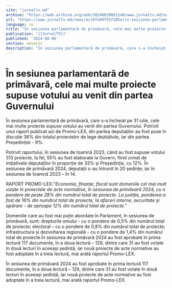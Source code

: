 ```yaml
---
site: "jurnaltv.md"
archive: "https://web.archive.org/web/20240820081140/www.jurnaltv.md/news/ac29fe69f55f285e/in-sesiunea-parlamentara-de-primavara-cele-mai-multe-proiecte-supuse-votului-au-venit-din-partea-guvernului.html"
url: "https://www.jurnaltv.md/news/ac29fe69f55f285e/in-sesiunea-parlamentara-de-primavara-cele-mai-multe-proiecte-supuse-votului-au-venit-din-partea-guvernului.html"
language: ro
title: "În sesiunea parlamentară de primăvară, cele mai multe proiecte supuse votului au venit din partea Guvernului"
publication: '[[JurnalTV]]'
published: '2024-08-06'
section: novosti
description: "În sesiunea parlamentară de primăvară, care s-a încheiat pe 31 iulie, cele mai multe proiecte supuse votului au venit din partea Guvernului. Potrivit unui raport publicat azi de Promo-LEX, din partea deputaților au fost puse în discuție 36% din totalul proiectelor de lege dezbătute, iar din partea Președinției - 9%."
---
```


# În sesiunea parlamentară de primăvară, cele mai multe proiecte supuse votului au venit din partea Guvernului

În sesiunea parlamentară de primăvară, care s-a încheiat pe 31 iulie, cele mai multe proiecte supuse votului au venit din partea Guvernului. Potrivit unui raport publicat azi de Promo-LEX, din partea deputaților au fost puse în discuție 36% din totalul proiectelor de lege dezbătute, iar din partea Președinției - 9%.

Potrivit raportului, în sesiunea de toamnă 2023, când au fost supuse votului 313 proiecte, la fel, 55% au fost elaborate la Guvern, fiind urmat de inițiativele deputaților în proporție de 33% și Președinție, cu 12%. În sesiunea de primăvară 2024, deputații s-au întrunit în 20 ședințe, iar în sesiunea de toamnă 2023 – în 14.

RAPORT PROMO-LEX:*"Economie, finanțe, fiscal sunt domeniile cel mai mult vizate în proiectele de acte normative, în sesiunea de primăvară 2024, cu o pondere de peste 28% din numărul total de proiecte. La justiție, ponderea a fost de 16% din numărul total de proiecte, la afaceri interne, securitate și apărare - de aproape 12% din numărul total de proiecte."*

Domeniile care au fost mai puțin abordate în Parlament, în sesiunea de primăvară, sunt: drepturile omului - cu o pondere de 0,5% din numărul total de proiecte; electoral – cu o pondere de 0,8% din numărul total de proiecte; infrastructura și dezvoltarea regională - cu o pondere de 1,4% din numărul total de proiecte.În sesiunea de primăvară 2024 au fost aprobate în prima lectură 117 documente, în a doua lectură – 129, dintre care 31 au fost votate în două lecturi în aceeași ședință, iar nouă proiecte de acte normative au fost adoptate în a treia lectură, mai arată raportul Promo-LEX.

În sesiunea de primăvară 2024 au fost aprobate în prima lectură 117 documente, în a doua lectură – 129, dintre care 31 au fost votate în două lecturi în aceeași ședință, iar nouă proiecte de acte normative au fost adoptate în a treia lectură, mai arată raportul Promo-LEX.